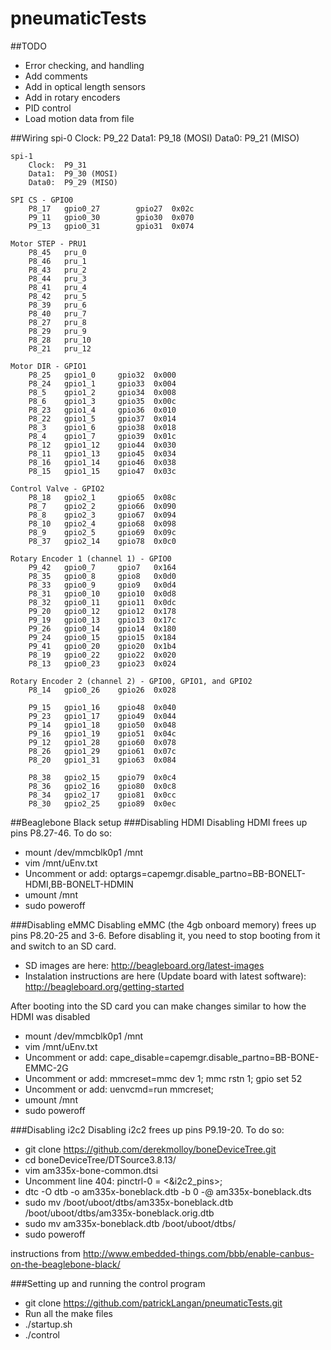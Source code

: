 pneumaticTests
==============

##TODO
- Error checking, and handling
- Add comments
- Add in optical length sensors
- Add in rotary encoders
- PID control
- Load motion data from file


##Wiring
	spi-0
		Clock:	P9_22
		Data1:	P9_18 (MOSI)
		Data0:	P9_21 (MISO)

	spi-1
		Clock:	P9_31
		Data1:	P9_30 (MOSI)
		Data0:	P9_29 (MISO)

	SPI CS - GPIO0
		P8_17   gpio0_27        gpio27  0x02c
		P9_11   gpio0_30        gpio30  0x070
		P9_13   gpio0_31        gpio31  0x074

	Motor STEP - PRU1
		P8_45	pru_0
		P8_46	pru_1
		P8_43	pru_2
		P8_44	pru_3
		P8_41	pru_4
		P8_42	pru_5
		P8_39	pru_6
		P8_40	pru_7
		P8_27	pru_8
		P8_29	pru_9
		P8_28	pru_10
		P8_21	pru_12

	Motor DIR - GPIO1
		P8_25	gpio1_0		gpio32	0x000
		P8_24	gpio1_1		gpio33	0x004
		P8_5	gpio1_2		gpio34	0x008
		P8_6	gpio1_3		gpio35	0x00c
		P8_23	gpio1_4		gpio36	0x010
		P8_22	gpio1_5		gpio37	0x014
		P8_3	gpio1_6		gpio38	0x018
		P8_4	gpio1_7		gpio39	0x01c
		P8_12	gpio1_12	gpio44	0x030
		P8_11	gpio1_13	gpio45	0x034
		P8_16	gpio1_14	gpio46	0x038
		P8_15	gpio1_15	gpio47	0x03c

	Control Valve - GPIO2
		P8_18	gpio2_1		gpio65	0x08c
		P8_7	gpio2_2		gpio66	0x090
		P8_8	gpio2_3		gpio67	0x094
		P8_10	gpio2_4		gpio68	0x098
		P8_9	gpio2_5		gpio69	0x09c
		P8_37	gpio2_14	gpio78	0x0c0

	Rotary Encoder 1 (channel 1) - GPIO0
		P9_42   gpio0_7		gpio7   0x164
		P8_35   gpio0_8		gpio8   0x0d0
		P8_33   gpio0_9		gpio9   0x0d4
		P8_31   gpio0_10	gpio10  0x0d8
		P8_32   gpio0_11	gpio11  0x0dc
		P9_20   gpio0_12	gpio12  0x178
		P9_19   gpio0_13	gpio13  0x17c
		P9_26   gpio0_14	gpio14  0x180
		P9_24   gpio0_15	gpio15  0x184
		P9_41   gpio0_20	gpio20  0x1b4
		P8_19   gpio0_22	gpio22  0x020
		P8_13   gpio0_23	gpio23  0x024

	Rotary Encoder 2 (channel 2) - GPIO0, GPIO1, and GPIO2
		P8_14   gpio0_26	gpio26  0x028

		P9_15   gpio1_16	gpio48  0x040
		P9_23   gpio1_17	gpio49  0x044
		P9_14   gpio1_18	gpio50  0x048
		P9_16   gpio1_19	gpio51  0x04c
		P9_12   gpio1_28	gpio60  0x078
		P8_26   gpio1_29	gpio61  0x07c
		P8_20   gpio1_31	gpio63  0x084

		P8_38   gpio2_15	gpio79  0x0c4
		P8_36   gpio2_16	gpio80  0x0c8
		P8_34   gpio2_17	gpio81  0x0cc
		P8_30   gpio2_25	gpio89  0x0ec


##Beaglebone Black setup
###Disabling HDMI
Disabling HDMI frees up pins P8.27-46.  To do so:
- mount /dev/mmcblk0p1  /mnt
- vim /mnt/uEnv.txt
- Uncomment or add: optargs=capemgr.disable_partno=BB-BONELT-HDMI,BB-BONELT-HDMIN
- umount /mnt
- sudo poweroff

###Disabling eMMC
Disabling eMMC (the 4gb onboard memory) frees up pins P8.20-25 and 3-6.  Before disabling it, you need to stop booting from it and switch to an SD card.
- SD images are here: http://beagleboard.org/latest-images
- Instalation instructions are here (Update board with latest software): http://beagleboard.org/getting-started

After booting into the SD card you can make changes similar to how the HDMI was disabled
- mount /dev/mmcblk0p1  /mnt
- vim /mnt/uEnv.txt
- Uncomment or add: cape_disable=capemgr.disable_partno=BB-BONE-EMMC-2G
- Uncomment or add: mmcreset=mmc dev 1; mmc rstn 1; gpio set 52
- Uncomment or add: uenvcmd=run mmcreset;
- umount /mnt
- sudo poweroff

###Disabling i2c2
Disabling i2c2 frees up pins P9.19-20.  To do so:
- git clone https://github.com/derekmolloy/boneDeviceTree.git
- cd boneDeviceTree/DTSource3.8.13/
- vim am335x-bone-common.dtsi
- Uncomment line 404: pinctrl-0 = <&i2c2_pins>;
- dtc -O dtb -o am335x-boneblack.dtb -b 0 -@ am335x-boneblack.dts
- sudo mv /boot/uboot/dtbs/am335x-boneblack.dtb /boot/uboot/dtbs/am335x-boneblack.orig.dtb
- sudo mv am335x-boneblack.dtb /boot/uboot/dtbs/
- sudo poweroff

instructions from http://www.embedded-things.com/bbb/enable-canbus-on-the-beaglebone-black/

###Setting up and running the control program
- git clone https://github.com/patrickLangan/pneumaticTests.git
- Run all the make files
- ./startup.sh
- ./control

